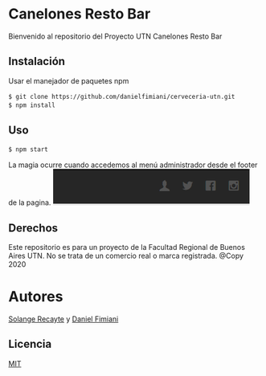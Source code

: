 # Canelones Resto Bar

Bienvenido al repositorio del Proyecto UTN Canelones Resto Bar

## Instalación

Usar el manejador de paquetes npm

```bash
$ git clone https://github.com/danielfimiani/cerveceria-utn.git
$ npm install
```

## Uso

```bash
$ npm start
```

La magia ocurre cuando accedemos al menú administrador desde el footer de la pagina.
<img src=./public/images/imageReadme.png alt="img">

## Derechos

Este repositorio es para un proyecto de la Facultad Regional de Buenos Aires UTN.
No se trata de un comercio real o marca registrada.
@Copy 2020

# Autores

[Solange Recayte](https://github.com/recayte) y [Daniel Fimiani](https://github.com/danielfimiani)

## Licencia

[MIT](https://choosealicense.com/licenses/mit/)
